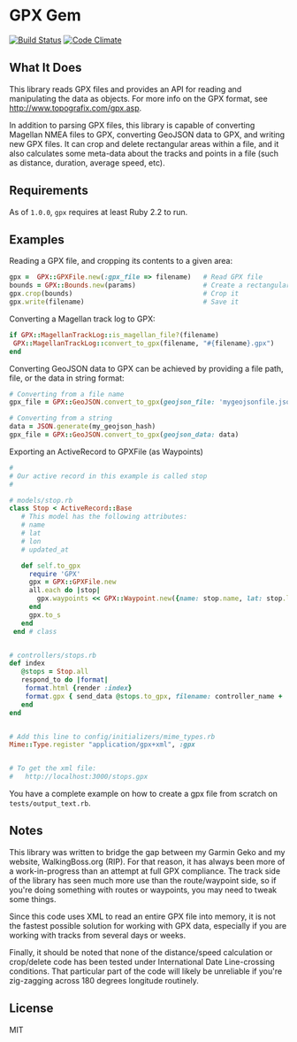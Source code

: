 # GPX Gem

[<img src="https://travis-ci.org/dougfales/gpx.svg" alt="Build Status" />](https://travis-ci.org/dougfales/gpx)
[![Code Climate](https://codeclimate.com/github/dougfales/gpx/badges/gpa.svg)](https://codeclimate.com/github/dougfales/gpx)

## What It Does

This library reads GPX files and provides an API for reading and manipulating
the data as objects.  For more info on the GPX format, see
http://www.topografix.com/gpx.asp.

In addition to parsing GPX files, this library is capable of converting
Magellan NMEA files to GPX, converting GeoJSON data to GPX, and writing
new GPX files.  It can crop and delete rectangular areas within a file,
and it also calculates some meta-data about the tracks and points in a file (such as distance, duration, average speed, etc).

## Requirements

As of `1.0.0`, `gpx` requires at least Ruby 2.2 to run.

## Examples

Reading a GPX file, and cropping its contents to a given area:

```ruby
gpx =  GPX::GPXFile.new(:gpx_file => filename)   # Read GPX file
bounds = GPX::Bounds.new(params)                 # Create a rectangular area to crop
gpx.crop(bounds)                                 # Crop it
gpx.write(filename)                              # Save it
```

Converting a Magellan track log to GPX:
```ruby
if GPX::MagellanTrackLog::is_magellan_file?(filename)
 GPX::MagellanTrackLog::convert_to_gpx(filename, "#{filename}.gpx")
end
```

Converting GeoJSON data to GPX can be achieved by providing a
file path, file, or the data in string format:
```ruby
# Converting from a file name
gpx_file = GPX::GeoJSON.convert_to_gpx(geojson_file: 'mygeojsonfile.json')

# Converting from a string
data = JSON.generate(my_geojson_hash)
gpx_file = GPX::GeoJSON.convert_to_gpx(geojson_data: data)
```

Exporting an ActiveRecord to GPXFile (as Waypoints)
```ruby
#
# Our active record in this example is called stop
#

# models/stop.rb
class Stop < ActiveRecord::Base
   # This model has the following attributes:
   # name
   # lat
   # lon
   # updated_at

   def self.to_gpx
     require 'GPX'
     gpx = GPX::GPXFile.new
     all.each do |stop|
       gpx.waypoints << GPX::Waypoint.new({name: stop.name, lat: stop.lat, lon: stop.lon, time: stop.updated_at})
     end
     gpx.to_s
   end
 end # class


# controllers/stops.rb
def index
   @stops = Stop.all
   respond_to do |format|
    format.html {render :index}
    format.gpx { send_data @stops.to_gpx, filename: controller_name + '.gpx' }
   end
end


# Add this line to config/initializers/mime_types.rb
Mime::Type.register "application/gpx+xml", :gpx


# To get the xml file:
#   http://localhost:3000/stops.gpx
```

You have a complete example on how to create a gpx file from scratch on `tests/output_text.rb`.


## Notes

This library was written to bridge the gap between my Garmin Geko
and my website, WalkingBoss.org (RIP).  For that reason, it has always been more of a
work-in-progress than an attempt at full GPX compliance.  The track side of the
library has seen much more use than the route/waypoint side, so if you're doing
something with routes or waypoints, you may need to tweak some things.

Since this code uses XML to read an entire GPX file into memory, it is not
the fastest possible solution for working with GPX data, especially if you are
working with tracks from several days or weeks.

Finally, it should be noted that none of the distance/speed calculation or
crop/delete code has been tested under International Date Line-crossing
conditions.  That particular part of the code will likely be unreliable if
you're zig-zagging across 180 degrees longitude routinely.

## License

MIT
